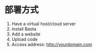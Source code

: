 # 部署方式
1. Have a virtual host/cloud server
2. Install Baota
3. Add a website
4. Upload code
5. Access address: http://yourdomain.com
